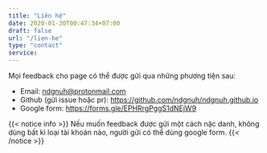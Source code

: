 ```yaml
---
title: "Liên hệ"
date: 2020-01-30T00:47:34+07:00
draft: false
url: "/lien-he"
type: "contact"
service:
---
```


Mọi feedback cho page có thể được gửi qua những phương tiện sau:
- Email: ndgnuh@protonmail.com
- Github (gửi issue hoặc pr): https://github.com/ndgnuh/ndgnuh.github.io
- Google form: https://forms.gle/EPHRrgPggS1dNEjW9

{{< notice info >}}
Nếu muốn feedback được gửi một cách nặc danh, không dùng bất kì loại tài khoản nào, người gửi có thể dùng google form.
{{< /notice >}}
